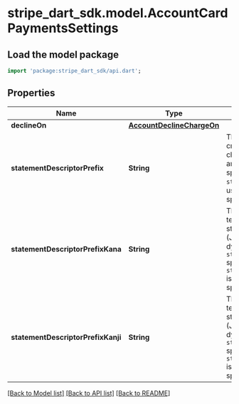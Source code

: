 # stripe_dart_sdk.model.AccountCardPaymentsSettings

## Load the model package
```dart
import 'package:stripe_dart_sdk/api.dart';
```

## Properties
Name | Type | Description | Notes
------------ | ------------- | ------------- | -------------
**declineOn** | [**AccountDeclineChargeOn**](AccountDeclineChargeOn.md) |  | [optional] 
**statementDescriptorPrefix** | **String** | The default text that appears on credit card statements when a charge is made. This field prefixes any dynamic `statement_descriptor` specified on the charge. `statement_descriptor_prefix` is useful for maximizing descriptor space for the dynamic portion. | [optional] 
**statementDescriptorPrefixKana** | **String** | The Kana variation of the default text that appears on credit card statements when a charge is made (Japan only). This field prefixes any dynamic `statement_descriptor_suffix_kana` specified on the charge. `statement_descriptor_prefix_kana` is useful for maximizing descriptor space for the dynamic portion. | [optional] 
**statementDescriptorPrefixKanji** | **String** | The Kanji variation of the default text that appears on credit card statements when a charge is made (Japan only). This field prefixes any dynamic `statement_descriptor_suffix_kanji` specified on the charge. `statement_descriptor_prefix_kanji` is useful for maximizing descriptor space for the dynamic portion. | [optional] 

[[Back to Model list]](../README.md#documentation-for-models) [[Back to API list]](../README.md#documentation-for-api-endpoints) [[Back to README]](../README.md)


